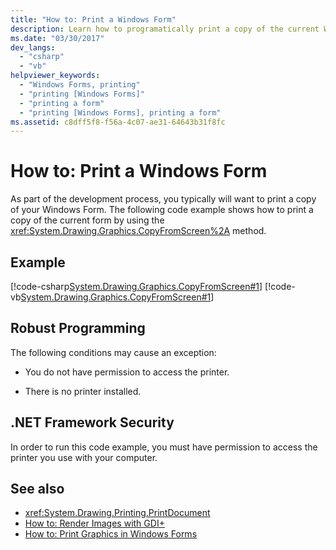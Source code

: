 ```yaml
---
title: "How to: Print a Windows Form"
description: Learn how to programatically print a copy of the current Windows Form by using the CopyFromScreen method.
ms.date: "03/30/2017"
dev_langs: 
  - "csharp"
  - "vb"
helpviewer_keywords: 
  - "Windows Forms, printing"
  - "printing [Windows Forms]"
  - "printing a form"
  - "printing [Windows Forms], printing a form"
ms.assetid: c8dff5f8-f56a-4c07-ae31-64643b31f8fc
---
```

# How to: Print a Windows Form
As part of the development process, you typically will want to print a copy of your Windows Form. The following code example shows how to print a copy of the current form by using the <xref:System.Drawing.Graphics.CopyFromScreen%2A> method.  
  
## Example  
 [!code-csharp[System.Drawing.Graphics.CopyFromScreen#1](~/samples/snippets/csharp/VS_Snippets_Winforms/System.Drawing.Graphics.CopyFromScreen/CS/Form1.cs#1)]
 [!code-vb[System.Drawing.Graphics.CopyFromScreen#1](~/samples/snippets/visualbasic/VS_Snippets_Winforms/System.Drawing.Graphics.CopyFromScreen/VB/Form1.vb#1)]  
  
## Robust Programming  
 The following conditions may cause an exception:  
  
- You do not have permission to access the printer.  
  
- There is no printer installed.  
  
## .NET Framework Security  
 In order to run this code example, you must have permission to access the printer you use with your computer.  
  
## See also

- <xref:System.Drawing.Printing.PrintDocument>
- [How to: Render Images with GDI+](how-to-render-images-with-gdi.md)
- [How to: Print Graphics in Windows Forms](how-to-print-graphics-in-windows-forms.md)
